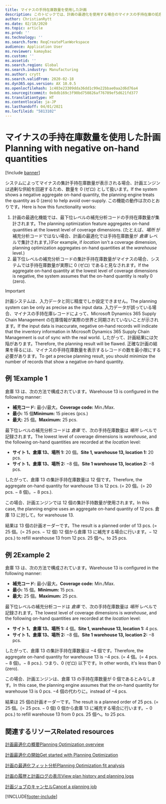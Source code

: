 ```yaml
---
title: マイナスの手持在庫数量を使用した計画
description: このトピックでは、計画の最適化を使用する場合のマイナスの手持在庫の処理方法について説明します。
author: ChristianRytt
ms.date: 02/18/2020
ms.topic: article
ms.prod: ''
ms.technology: ''
ms.search.form: ReqCreatePlanWorkspace
audience: Application User
ms.reviewer: kamaybac
ms.custom: ''
ms.assetid: ''
ms.search.region: Global
ms.search.industry: Manufacturing
ms.author: crytt
ms.search.validFrom: 2020-02-18
ms.dyn365.ops.version: AX 10.0.5
ms.openlocfilehash: 1c403e23309dda36dd1c99e22bbae0aa2d6d76a4
ms.sourcegitcommit: 0e8db169c3f90bd750826af76709ef5d621fd377
ms.translationtype: HT
ms.contentlocale: ja-JP
ms.lasthandoff: 04/01/2021
ms.locfileid: "5813102"
---
```

# <a name="planning-with-negative-on-hand-quantities"></a><span data-ttu-id="1c961-103">マイナスの手持在庫数量を使用した計画</span><span class="sxs-lookup"><span data-stu-id="1c961-103">Planning with negative on-hand quantities</span></span>

[!include [banner](../../includes/banner.md)]

<span data-ttu-id="1c961-104">システムによってマイナスの集計手持在庫数量が表示される場合、計画エンジンは過剰な供給を回避するため、数量を 0 (ゼロ) として扱います。</span><span class="sxs-lookup"><span data-stu-id="1c961-104">If the system shows a negative aggregate on-hand quantity, the planning engine treats the quantity as 0 (zero) to help avoid over-supply.</span></span> <span data-ttu-id="1c961-105">この機能の動作は次のとおりです。</span><span class="sxs-lookup"><span data-stu-id="1c961-105">Here is how this functionality works:</span></span>

1. <span data-ttu-id="1c961-106">計画の最適化機能では、最下位レベルの補充分析コードの手持在庫数量が集計されます。</span><span class="sxs-lookup"><span data-stu-id="1c961-106">The planning optimization feature aggregates on-hand quantities at the lowest level of coverage dimensions.</span></span> <span data-ttu-id="1c961-107">(たとえば、*場所* が補充分析コードではない場合、計画の最適化では手持在庫数量が *倉庫* レベルで集計されます。)</span><span class="sxs-lookup"><span data-stu-id="1c961-107">(For example, if *location* isn't a coverage dimension, planning optimization aggregates on-hand quantities at the *warehouse* level.)</span></span>
1. <span data-ttu-id="1c961-108">最下位レベルの補充分析コードの集計手持在庫数量がマイナスの場合、システムでは手持在庫数量が実際に 0 (ゼロ) であると見なされます。</span><span class="sxs-lookup"><span data-stu-id="1c961-108">If the aggregate on-hand quantity at the lowest level of coverage dimensions is negative, the system assumes that the on-hand quantity is really 0 (zero).</span></span>

> [!IMPORTANT]
> <span data-ttu-id="1c961-109">計画システムは、入力データと同じ精度でしか設定できません。</span><span class="sxs-lookup"><span data-stu-id="1c961-109">The planning system can be only as precise as the input data.</span></span> <span data-ttu-id="1c961-110">入力データが誤っている場合、マイナスの手持在庫レコードによって、Microsoft Dynamics 365 Supply Chain Management の在庫情報が実際の世界と同期されていないことが示されます。</span><span class="sxs-lookup"><span data-stu-id="1c961-110">If the input data is inaccurate, negative on-hand records will indicate that the inventory information in Microsoft Dynamics 365 Supply Chain Management is out of sync with the real world.</span></span> <span data-ttu-id="1c961-111">したがって、計画結果には欠陥があります。</span><span class="sxs-lookup"><span data-stu-id="1c961-111">Therefore, the planning result will be flawed.</span></span> <span data-ttu-id="1c961-112">正確な計画の結果を得るには、マイナスの手持在庫数量を表示するレコードの数を最小限にする必要があります。</span><span class="sxs-lookup"><span data-stu-id="1c961-112">To get a precise planning result, you should minimize the number of records that show a negative on-hand quantity.</span></span>

## <a name="example-1"></a><span data-ttu-id="1c961-113">例 1</span><span class="sxs-lookup"><span data-stu-id="1c961-113">Example 1</span></span>

<span data-ttu-id="1c961-114">倉庫 13 は、次の方法で構成されています。</span><span class="sxs-lookup"><span data-stu-id="1c961-114">Warehouse 13 is configured in the following manner:</span></span>

- <span data-ttu-id="1c961-115">**補充コード:** 最小/最大。</span><span class="sxs-lookup"><span data-stu-id="1c961-115">**Coverage code:** Min./Max.</span></span>
- <span data-ttu-id="1c961-116">**最小:** 15 個</span><span class="sxs-lookup"><span data-stu-id="1c961-116">**Minimum:** 15 pieces (pcs.)</span></span>
- <span data-ttu-id="1c961-117">**最大:** 25 個。</span><span class="sxs-lookup"><span data-stu-id="1c961-117">**Maximum:** 25 pcs.</span></span>

<span data-ttu-id="1c961-118">最下位レベルの補充分析コードは *倉庫* で、次の手持在庫数量は *場所* レベルで記録されます。</span><span class="sxs-lookup"><span data-stu-id="1c961-118">The lowest level of coverage dimensions is *warehouse*, and the following on-hand quantities are recorded at the *location* level:</span></span>

- <span data-ttu-id="1c961-119">**サイト 1、倉庫 13、場所 1:** 20 個。</span><span class="sxs-lookup"><span data-stu-id="1c961-119">**Site 1, warehouse 13, location 1:** 20 pcs.</span></span>
- <span data-ttu-id="1c961-120">**サイト 1、倉庫 13、場所 2:** &minus;8 個。</span><span class="sxs-lookup"><span data-stu-id="1c961-120">**Site 1 warehouse 13, location 2:** &minus;8 pcs.</span></span>

<span data-ttu-id="1c961-121">したがって、倉庫 13 の集計手持在庫数量は 12 個です。</span><span class="sxs-lookup"><span data-stu-id="1c961-121">Therefore, the aggregate on-hand quantity for warehouse 13 is 12 pcs.</span></span> <span data-ttu-id="1c961-122">(= 20 個。</span><span class="sxs-lookup"><span data-stu-id="1c961-122">(= 20 pcs.</span></span> <span data-ttu-id="1c961-123">&minus; 8 個)。</span><span class="sxs-lookup"><span data-stu-id="1c961-123">&minus; 8 pcs.).</span></span>

<span data-ttu-id="1c961-124">この場合、計画エンジンでは 12 個の集計手持数量が使用されます。</span><span class="sxs-lookup"><span data-stu-id="1c961-124">In this case, the planning engine uses an aggregate on-hand quantity of 12 pcs.</span></span> <span data-ttu-id="1c961-125">倉庫 13 に対して。</span><span class="sxs-lookup"><span data-stu-id="1c961-125">for warehouse 13.</span></span>

<span data-ttu-id="1c961-126">結果は 13 個の計画オーダーです。</span><span class="sxs-lookup"><span data-stu-id="1c961-126">The result is a planned order of 13 pcs.</span></span> <span data-ttu-id="1c961-127">(= 25 個。</span><span class="sxs-lookup"><span data-stu-id="1c961-127">(= 25 pcs.</span></span> <span data-ttu-id="1c961-128">&minus; 12 個) 12 個から倉庫 13 に補充する場合に行います。</span><span class="sxs-lookup"><span data-stu-id="1c961-128">&minus; 12 pcs.) to refill warehouse 13 from 12 pcs.</span></span> <span data-ttu-id="1c961-129">25 個へ。</span><span class="sxs-lookup"><span data-stu-id="1c961-129">to 25 pcs.</span></span>

## <a name="example-2"></a><span data-ttu-id="1c961-130">例 2</span><span class="sxs-lookup"><span data-stu-id="1c961-130">Example 2</span></span>

<span data-ttu-id="1c961-131">倉庫 13 は、次の方法で構成されています。</span><span class="sxs-lookup"><span data-stu-id="1c961-131">Warehouse 13 is configured in the following manner:</span></span>

- <span data-ttu-id="1c961-132">**補充コード:** 最小/最大。</span><span class="sxs-lookup"><span data-stu-id="1c961-132">**Coverage code:** Min./Max.</span></span>
- <span data-ttu-id="1c961-133">**最小:** 15 個。</span><span class="sxs-lookup"><span data-stu-id="1c961-133">**Minimum:** 15 pcs.</span></span>
- <span data-ttu-id="1c961-134">**最大:** 25 個。</span><span class="sxs-lookup"><span data-stu-id="1c961-134">**Maximum:** 25 pcs.</span></span>

<span data-ttu-id="1c961-135">最下位レベルの補充分析コードは *倉庫* で、次の手持在庫数量は *場所* レベルで記録されます。</span><span class="sxs-lookup"><span data-stu-id="1c961-135">The lowest level of coverage dimensions is *warehouse*, and the following on-hand quantities are recorded at the *location* level:</span></span>

- <span data-ttu-id="1c961-136">**サイト 1、倉庫 13、場所 1:** 4 個。</span><span class="sxs-lookup"><span data-stu-id="1c961-136">**Site 1, warehouse 13, location 1:** 4 pcs.</span></span>
- <span data-ttu-id="1c961-137">**サイト 1、倉庫 13、場所 2:** &minus;8 個。</span><span class="sxs-lookup"><span data-stu-id="1c961-137">**Site 1 warehouse 13, location 2:** &minus;8 pcs.</span></span>

<span data-ttu-id="1c961-138">したがって、倉庫 13 の集計手持在庫数量は &minus;4 個です。</span><span class="sxs-lookup"><span data-stu-id="1c961-138">Therefore, the aggregate on-hand quantity for warehouse 13 is &minus;4 pcs.</span></span> <span data-ttu-id="1c961-139">(= 4 個。</span><span class="sxs-lookup"><span data-stu-id="1c961-139">(= 4 pcs.</span></span> <span data-ttu-id="1c961-140">&minus; 8 個)。</span><span class="sxs-lookup"><span data-stu-id="1c961-140">&minus; 8 pcs.).</span></span> <span data-ttu-id="1c961-141">つまり、0 (ゼロ) 以下です。</span><span class="sxs-lookup"><span data-stu-id="1c961-141">In other words, it's less than 0 (zero).</span></span>

<span data-ttu-id="1c961-142">この場合、計画エンジンは、倉庫 13 の手持在庫数量が 0 個であるとみなします。</span><span class="sxs-lookup"><span data-stu-id="1c961-142">In this case, the planning engine assumes that the on-hand quantity for warehouse 13 is 0 pcs.</span></span> <span data-ttu-id="1c961-143">&minus;4 個の代わりに。</span><span class="sxs-lookup"><span data-stu-id="1c961-143">instead of &minus;4 pcs.</span></span>

<span data-ttu-id="1c961-144">結果は 25 個の計画オーダーです。</span><span class="sxs-lookup"><span data-stu-id="1c961-144">The result is a planned order of 25 pcs.</span></span> <span data-ttu-id="1c961-145">(= 25 個。</span><span class="sxs-lookup"><span data-stu-id="1c961-145">(= 25 pcs.</span></span> <span data-ttu-id="1c961-146">&minus; 0 個) 0 個から倉庫 13 に補充する場合に行います。</span><span class="sxs-lookup"><span data-stu-id="1c961-146">&minus; 0 pcs.) to refill warehouse 13 from 0 pcs.</span></span> <span data-ttu-id="1c961-147">25 個へ。</span><span class="sxs-lookup"><span data-stu-id="1c961-147">to 25 pcs.</span></span>

## <a name="related-resources"></a><span data-ttu-id="1c961-148">関連するリソース</span><span class="sxs-lookup"><span data-stu-id="1c961-148">Related resources</span></span>

[<span data-ttu-id="1c961-149">計画最適化の概要</span><span class="sxs-lookup"><span data-stu-id="1c961-149">Planning Optimization overview</span></span>](planning-optimization-overview.md)

[<span data-ttu-id="1c961-150">計画最適化の開始</span><span class="sxs-lookup"><span data-stu-id="1c961-150">Get started with Planning Optimization</span></span>](get-started.md)

[<span data-ttu-id="1c961-151">計画の最適化フィット分析</span><span class="sxs-lookup"><span data-stu-id="1c961-151">Planning Optimization fit analysis</span></span>](planning-optimization-fit-analysis.md)

[<span data-ttu-id="1c961-152">計画の履歴と計画ログの表示</span><span class="sxs-lookup"><span data-stu-id="1c961-152">View plan history and planning logs</span></span>](plan-history-logs.md)

[<span data-ttu-id="1c961-153">計画ジョブのキャンセル</span><span class="sxs-lookup"><span data-stu-id="1c961-153">Cancel a planning job</span></span>](cancel-planning-job.md)


[!INCLUDE[footer-include](../../../includes/footer-banner.md)]